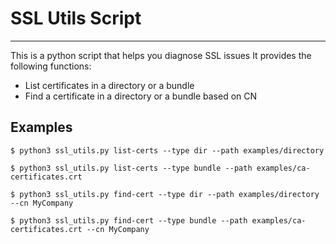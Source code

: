 # SSL Utils Script
---

This is a python script that helps you diagnose SSL issues
It provides the following functions:
- List certificates  in a directory or a bundle
- Find a certificate in a directory or a bundle based on CN

## Examples

```
$ python3 ssl_utils.py list-certs --type dir --path examples/directory
```

```
$ python3 ssl_utils.py list-certs --type bundle --path examples/ca-certificates.crt
```

```
$ python3 ssl_utils.py find-cert --type dir --path examples/directory --cn MyCompany
```

```
$ python3 ssl_utils.py find-cert --type bundle --path examples/ca-certificates.crt --cn MyCompany
```